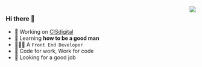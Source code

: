 

<img align="right" src="https://github-readme-stats.vercel.app/api?username=kagawagao&&show_icons=true&theme=github" />

### Hi there 👋

- 🔭 Working on [CISdigital](http://cisdigital.cn/)
- 🌱 Learning **how to be a good man**
- 👨🏻‍💻 A `Front End Developer`
- 🎯 Code for work, Work for code
- 👀 Looking for a good job
